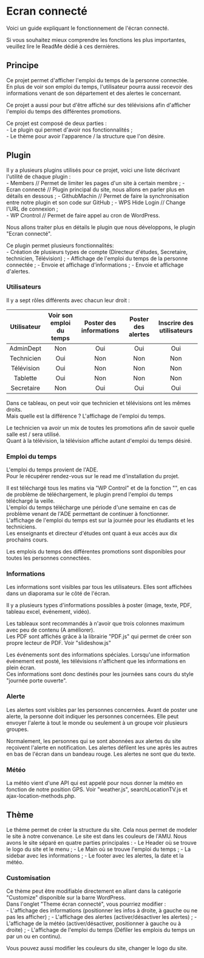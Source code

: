 # Ecran connecté

Voici un guide expliquant le fonctionnement de l'écran connecté.  

Si vous souhaitez mieux comprendre les fonctions les plus importantes, veuillez lire le ReadMe dédié à ces dernières.  

## Principe

Ce projet permet d'afficher l'emploi du temps de la personne connectée.  
En plus de voir son emploi du temps, l'utilisateur pourra aussi recevoir des informations venant de son département et des alertes le concernant.  

Ce projet a aussi pour but d'être affiché sur des télévisions afin d'afficher l'emploi du temps des différentes promotions.  

Ce projet est composé de deux parties :  
    - Le plugin qui permet d'avoir nos fonctionnalités ;  
    - Le thème pour avoir l'apparence / la structure que l'on désire.  

## Plugin

Il y a plusieurs plugins utilisés pour ce projet, voici une liste décrivant l'utilité de chaque plugin :  
    - Members // Permet de limiter les pages d'un site à certain membre ; 
    - Ecran connecté // Plugin principal du site, nous allons en parler plus en détails en dessous ; 
    - GithubMachin // Permet de faire la synchronisation entre notre plugin et son code sur GitHub ;
    - WPS Hide Login // Change l'URL de connexion ;  
    - WP Crontrol // Permet de faire appel au cron de WordPress.

Nous allons traiter plus en détails le plugin que nous développons, le plugin "Ecran connecté".  

Ce plugin permet plusieurs fonctionnalités:  
    - Création de plusieurs types de compte (Directeur d'études, Secretaire, technicien, Télévision) ; 
    - Affichage de l'emploi du temps de la personne connectée ;
    - Envoie et affichage d'informations ;
    - Envoie et affichage d'alertes.

### Utilisateurs

Il y a sept rôles différents avec chacun leur droit :  

| Utilisateur | Voir son emploi du temps | Poster des informations | Poster des alertes | Inscrire des utilisateurs |
|:-----------:|:------------------------:|:-----------------------:|:------------------:|:-------------------------:|
|  AdminDept  |           Non            |           Oui           |        Oui         |            Oui            |
| Technicien  |           Oui            |           Non           |        Non         |            Non            |
| Télévision  |           Oui            |           Non           |        Non         |            Non            |
|  Tablette   |           Oui            |           Non           |        Non         |            Non            |
| Secretaire  |           Non            |           Oui           |        Oui         |            Oui            |

Dans ce tableau, on peut voir que technicien et télévisions ont les mêmes droits.  
Mais quelle est la différence ? L'affichage de l'emploi du temps.  

Le technicien va avoir un mix de toutes les promotions afin de savoir quelle salle est / sera utilisé.  
Quant à la télévision, la télévision affiche autant d'emploi du temps désiré.  

### Emploi du temps

L'emploi du temps provient de l'ADE.  
Pour le récupérer rendez-vous sur le read me d'installation du projet.  

Il est téléchargé tous les matins via "WP Control" et de la fonction "", en cas de problème de téléchargement, le plugin prend l'emploi du temps téléchargé la veille.  
L'emploi du temps télécharge une période d'une semaine en cas de problème venant de l'ADE permettant de continuer à fonctionner.  
L'affichage de l'emploi du temps est sur la journée pour les étudiants et les techniciens.  
Les enseignants et directeur d'études ont quant à eux accès aux dix prochains cours.  

Les emplois du temps des différentes promotions sont disponibles pour toutes les personnes connectées.  


### Informations

Les informations sont visibles par tous les utilisateurs.
Elles sont affichées dans un diaporama sur le côté de l'écran.

Il y a plusieurs types d'informations possibles à poster (image, texte, PDF, tableau excel, événement, vidéo).

Les tableaux sont recommandés à n'avoir que trois colonnes maximum avec peu de contenu (A améliorer).  
Les PDF sont affichés grâce à la librairie "PDF.js" qui permet de créer son propre lecteur de PDF. Voir "slideshow.js"

Les événements sont des informations spéciales. Lorsqu'une information événement est posté, les télévisions n'affichent que les informations en plein écran.  
Ces informations sont donc destinés pour les journées sans cours du style "journée porte ouverte".  


### Alerte

Les alertes sont visibles par les personnes concernées.
Avant de poster une alerte, la personne doit indiquer les personnes concernées. Elle peut envoyer l'alerte à tout le monde ou seulement à un groupe voir plusieurs groupes.

Normalement, les personnes qui se sont abonnées aux alertes du site reçoivent l'alerte en notification.
Les alertes défilent les une après les autres en bas de l'écran dans un bandeau rouge.
Les alertes ne sont que du texte.

### Météo

La météo vient d'une API qui est appelé pour nous donner la météo en fonction de notre position GPS.
Voir "weather.js", searchLocationTV.js et ajax-location-methods.php.

## Thème

Le thème permet de créer la structure du site. Cela nous permet de modeler le site à notre convenance.
Le site est dans les couleurs de l'AMU. Nous avons le site séparé en quatre parties principales :
    - Le Header où se trouve le logo du site et le menu ;
    - Le Main où se trouve l'emploi du temps ;
    - La sidebar avec les informations ;
    - Le footer avec les alertes, la date et la météo.


### Customisation

Ce thème peut être modifiable directement en allant dans la catégorie "Customize" disponible sur la barre WordPress.  
Dans l'onglet "Theme écran connecté", vous pourriez modifier :  
    - L'affichage des informations (positionner les infos à droite, à gauche ou ne pas les afficher) ;
    - L'affichage des alertes (activer/désactiver les alertes) ;
    - L'affichage de la météo (activer/désactiver, positionner à gauche ou à droite) ; 
    - L'affichage de l'emploi du temps (Défiler les emplois du temps un par un ou en continu). 

Vous pouvez aussi modifier les couleurs du site, changer le logo du site.  
